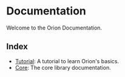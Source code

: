 # Documentation

Welcome to the Orion Documentation.

## Index

* [Tutorial](tutorial.md): A tutorial to learn Orion's basics.
* [Core](core): The core library documentation.
